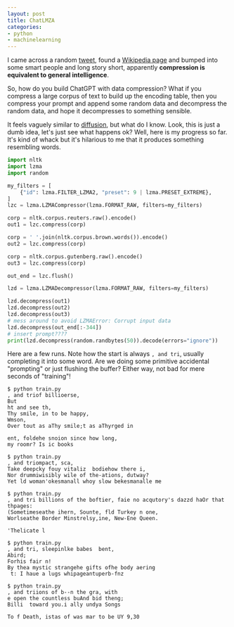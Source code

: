 ```yaml
---
layout: post
title: ChatLMZA
categories:
- python
- machinelearning
---
```


I came across a random [tweet](https://twitter.com/goodside/status/1679358632431853568), found a [Wikipedia page](https://en.wikipedia.org/wiki/Hutter_Prize) and bumped into some smart people and long story short, apparently **compression is equivalent to general intelligence**.

So, how do you build ChatGPT with data compression? What if you compress a large corpus of text to build up the encoding table, then you compress your prompt and append some random data and decompress the random data, and hope it decompresses to something sensible.

It feels vaguely similar to [diffusion](https://en.wikipedia.org/wiki/Diffusion_model), but what do I know. Look, this is just a dumb idea, let's just see what happens ok? Well, here is my progress so far. It's kind of whack but it's hilarious to me that it produces something resembling words.

```python
import nltk
import lzma
import random

my_filters = [
    {"id": lzma.FILTER_LZMA2, "preset": 9 | lzma.PRESET_EXTREME},
]
lzc = lzma.LZMACompressor(lzma.FORMAT_RAW, filters=my_filters)

corp = nltk.corpus.reuters.raw().encode()
out1 = lzc.compress(corp)

corp = ' '.join(nltk.corpus.brown.words()).encode()
out2 = lzc.compress(corp)

corp = nltk.corpus.gutenberg.raw().encode()
out3 = lzc.compress(corp)

out_end = lzc.flush()

lzd = lzma.LZMADecompressor(lzma.FORMAT_RAW, filters=my_filters)

lzd.decompress(out1)
lzd.decompress(out2)
lzd.decompress(out3)
# mess around to avoid LZMAError: Corrupt input data
lzd.decompress(out_end[:-344])
# insert prompt????
print(lzd.decompress(random.randbytes(50)).decode(errors="ignore"))
```

Here are a few runs. Note how the start is always `, and tri`, usually completing it into some word. Are we doing some primitive accidental "prompting" or just flushing the buffer? Either way, not bad for mere seconds of "training"!

```
$ python train.py 
, and triof billioerse,
But
ht and see th,
Thy smile, in to be happy,
Wmson,
Over tout as aThy smile;t as aThyrged in
 
ent, foldehe snoion since how long,
my roomr? Is ic books 

$ python train.py 
, and triompact, sca,
Take deepcky fouy vitaliz  bodiehow there i,
Nor drummiwisibly wile of the-ations, dutway?
Yet ld woman'okesmanall whoy slow bekesmanalle me 

$ python train.py 
, and tri billions of the boftier, faie no acqutory's dazzd haOr that thpages:
(Sometimeseathe ihern, Sounte, fld Turkey n one,
Worlseathe Border Minstrelsy,ine, New-Ene Queen.

'Thelicate l

$ python train.py 
, and tri, sleepinlke babes  bent,
Abird;
Forhis fair n!
By thea mystic strangehe gifts ofhe body aering
 t: I haue a lugs whipageantuperb-fnz

$ python train.py 
, and triions of b--n the gra, with
e open the countless buAnd bid theng;
Billi  toward you.i ally undya Songs

To f Death, istas of was mar to be UY 9,30
```